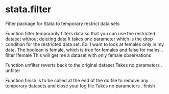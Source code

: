 stata.filter
============

Filter package for Stata to temporary restrict data sets

Function filter temporarily filters data so that you can use the restricted dataset without deleting data
It takes one parameter <condition> which is the drop condition for the restricted data set.
Ex: I want to look at females only in my data. The boolean is female, which is true for females and false for males.
. filter !female
This will get me a dataset with only female observations

Function unfilter reverts back to the original dataset
Takes no parameters
. unfilter

Function finish is to be called at the end of the do file to remove any temporary datasets and close your log file
Takes no parameters
. finish
